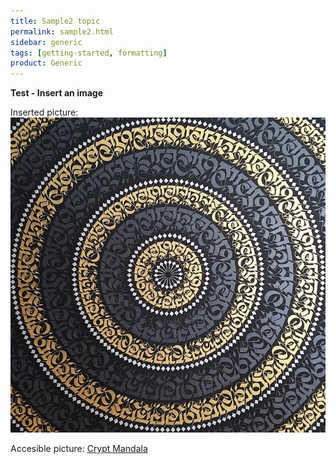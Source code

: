 ```yaml
---
title: Sample2 topic
permalink: sample2.html
sidebar: generic
tags: [getting-started, formatting]
product: Generic
---
```


<p><strong>Test - Insert an image</strong></p>

Inserted picture: ![Crypt Mandala](/_docs/images/crypt.jpg)

Accesible picture: [Crypt Mandala](/_docs/images/crypt.jpg)

